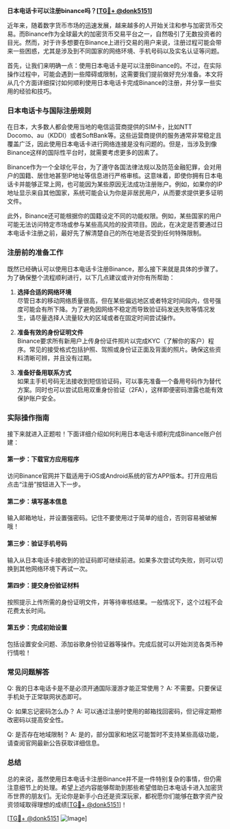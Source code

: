 **日本电话卡可以注册binance吗？[[TG💪+ @donk5151](https://t.me/s/donk5151)]**

近年来，随着数字货币市场的迅速发展，越来越多的人开始关注和参与加密货币交易。而Binance作为全球最大的加密货币交易平台之一，自然吸引了无数投资者的目光。然而，对于许多想要在Binance上进行交易的用户来说，注册过程可能会带来一些困惑，尤其是涉及到不同国家的网络环境、手机号码以及实名认证等问题。

首先，让我们来明确一点：使用日本电话卡是可以注册Binance的。不过，在实际操作过程中，可能会遇到一些障碍或限制，这需要我们提前做好充分准备。本文将从几个方面详细探讨如何顺利使用日本电话卡完成Binance的注册，并分享一些实用的经验和技巧。

### 日本电话卡与国际注册规则

在日本，大多数人都会使用当地的电信运营商提供的SIM卡，比如NTT Docomo、au（KDDI）或者SoftBank等。这些运营商提供的服务通常非常稳定且覆盖广泛，因此使用日本电话卡进行网络连接是没有问题的。但是，当涉及到像Binance这样的国际性平台时，就需要考虑更多的因素了。

Binance作为一个全球化平台，为了遵守各国法律法规以及防范金融犯罪，会对用户的国籍、居住地甚至IP地址等信息进行严格审核。这意味着，即使你拥有日本电话卡并能够正常上网，也可能因为某些原因无法成功注册账户。例如，如果你的IP地址显示来自其他国家，系统可能会认为你是非居民用户，从而要求提供更多证明文件。

此外，Binance还可能根据你的国籍设定不同的功能权限。例如，某些国家的用户可能无法访问特定市场或参与某些高风险的投资项目。因此，在决定是否要通过日本电话卡注册之前，最好先了解清楚自己的所在地是否受到任何特殊限制。

### 注册前的准备工作

既然已经确认可以使用日本电话卡注册Binance，那么接下来就是具体的步骤了。为了确保整个流程顺利进行，以下几点建议或许对你有所帮助：

1. **选择合适的网络环境**  
   尽管日本的移动网络质量很高，但在某些偏远地区或者特定时间段内，信号强度可能会有所下降。为了避免因网络不稳定而导致验证码发送失败等情况发生，请尽量选择人流量较大的区域或者在固定时间尝试操作。

2. **准备有效的身份证明文件**  
   Binance要求所有新用户上传身份证件照片以完成KYC（了解你的客户）程序。常见的接受格式包括护照、驾照或身份证正面及背面的照片。确保这些资料清晰可辨，并且没有过期。

3. **准备好备用联系方式**  
   如果主手机号码无法接收到短信验证码，可以事先准备一个备用号码作为替代方案。同时也可以尝试启用双重身份验证（2FA），这样即便密码泄露也能有效保护账户安全。

### 实际操作指南

接下来就进入正题啦！下面详细介绍如何利用日本电话卡顺利完成Binance账户创建：

#### 第一步：下载官方应用程序
访问Binance官网并下载适用于iOS或Android系统的官方APP版本。打开应用后点击“注册”按钮进入下一步。

#### 第二步：填写基本信息
输入邮箱地址，并设置强密码。记住不要使用过于简单的组合，否则容易被破解哦！

#### 第三步：验证手机号码
输入从日本电话卡接收到的验证码即可继续前进。如果多次尝试均失败，则可以切换到其他网络环境下再试一次。

#### 第四步：提交身份验证材料
按照提示上传所需的身份证明文件，并等待审核结果。一般情况下，这个过程不会花费太长时间。

#### 第五步：完成初始设置
包括设置安全问题、添加谷歌身份验证器等操作。完成后就可以开始浏览各类币种行情啦！

### 常见问题解答

Q: 我的日本电话卡是不是必须开通国际漫游才能正常使用？
A: 不需要。只要保证手机处于正常联网状态即可。

Q: 如果忘记密码怎么办？
A: 可以通过注册时使用的邮箱找回密码，但记得定期修改密码以提高安全性。

Q: 是否存在地域限制？
A: 是的，部分国家和地区可能暂时不支持某些高级功能，请查阅官网最新公告获取详细信息。

### 总结

总的来说，虽然使用日本电话卡注册Binance并不是一件特别复杂的事情，但仍需注意细节上的处理。希望上述内容能够帮助到那些希望借助日本电话卡进入加密货币世界的朋友们。无论你是新手小白还是资深玩家，都祝愿你们能够在数字资产投资领域取得理想的成绩[[TG💪+ @donk5151](https://t.me/s/donk5151)]！

[[TG💪+ @donk5151](https://t.me/s/donk5151) ![Image](https://i.postimg.cc/rwNCRYN7/Snipaste-2025-04-30-17-27-05.png)]